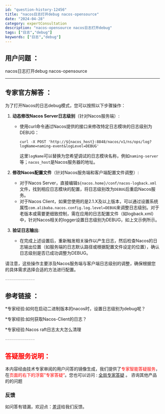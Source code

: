 ```yaml
---
id: "question-history-12456"
title: "nacos日志打开debug nacos-opensource"
date: "2024-04-28"
category: expertConsultation
description: "nacos-opensource nacos日志打开debug"
tags: ["日志","debug"]
keywords: ["日志","debug"]
---
```


## 用户问题 ： 
 nacos日志打开debug
 nacos-opensource 

---------------
## 专家官方解答 ：

为了打开Nacos的日志debug模式，您可以按照以下步骤操作：

1. **动态修改Nacos Server日志级别**（针对Nacos服务端）:
   - 使用curl命令通过Nacos提供的接口来修改特定日志模块的日志级别为DEBUG：
     ```shell
     curl -X POST 'http://${nacos_host}:8848/nacos/v1/ns/ops/log?logName=naming-event&logLevel=DEBUG'
     ```
     这里`logName`可以替换为您希望调试的日志模块名称，例如`naming-server`等；`nacos_host`是Nacos服务器的地址。

2. **修改Nacos配置文件**（针对Nacos服务端和客户端配置文件调整）:
   - 对于Nacos Server，直接编辑`${nacos.home}/conf/nacos-logback.xml`文件，找到相应日志模块的配置，将日志级别改为`DEBUG`后重启Nacos服务。
   - 对于Nacos Client，如果您使用的是2.1.X及以上版本，可以通过设置系统属性`com.alibaba.nacos.config.log.level=DEBUG`来调整日志级别。对于老版本或需要更细致控制，需在应用的日志配置文件（如logback.xml）中，针对Nacos相关的logger设置日志级别为DEBUG，如上文示例所示。

3. **验证日志输出**:
   - 在完成上述设置后，重新触发相关操作以产生日志，然后检查Nacos的日志输出位置（如服务端的日志默认路径或根据配置文件设定的位置），确认日志级别是否已成功调整为DEBUG。

请注意，这些操作主要涉及Nacos服务端与客户端日志级别的调整，确保根据您的具体需求选择合适的方法进行配置。


<font color="#949494">---------------</font> 


## 参考链接 ：

*专家经验:如何在启动二进制版本的nacos时，设置日志级别为debug呢？ 
 
 *专家经验:如何获取Nacos-Client的日志？ 
 
 *专家经验:Nacos raft日志太大怎么清理 


 <font color="#949494">---------------</font> 
 


## <font color="#FF0000">答疑服务说明：</font> 

本内容经由技术专家审阅的用户问答的镜像生成，我们提供了<font color="#FF0000">专家智能答疑服务</font>，在<font color="#FF0000">页面的右下的浮窗”专家答疑“</font>。您也可以访问 : [全局专家答疑](https://opensource.alibaba.com/chatBot) 。 咨询其他产品的的问题

### 反馈
如问答有错漏，欢迎点：[差评](https://ai.nacos.io/user/feedbackByEnhancerGradePOJOID?enhancerGradePOJOId=12461)给我们反馈。
